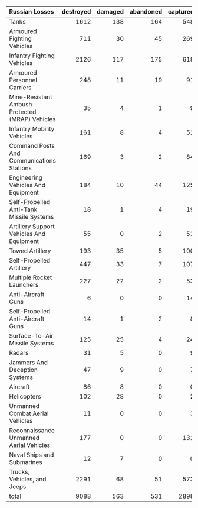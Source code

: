 | Russian Losses                                   |   destroyed |   damaged |   abandoned |   captured |   total |
|:-------------------------------------------------|------------:|----------:|------------:|-----------:|--------:|
| Tanks                                            |        1612 |       138 |         164 |        548 |    2462 |
| Armoured Fighting Vehicles                       |         711 |        30 |          45 |        269 |    1055 |
| Infantry Fighting Vehicles                       |        2126 |       117 |         175 |        618 |    3036 |
| Armoured Personnel Carriers                      |         248 |        11 |          19 |         91 |     369 |
| Mine-Resistant Ambush Protected  (MRAP) Vehicles |          35 |         4 |           1 |          9 |      49 |
| Infantry Mobility Vehicles                       |         161 |         8 |           4 |         51 |     224 |
| Command Posts And Communications Stations        |         169 |         3 |           2 |         84 |     258 |
| Engineering Vehicles And Equipment               |         184 |        10 |          44 |        125 |     363 |
| Self-Propelled Anti-Tank Missile Systems         |          18 |         1 |           4 |         19 |      42 |
| Artillery Support Vehicles And Equipment         |          55 |         0 |           2 |         53 |     110 |
| Towed Artillery                                  |         193 |        35 |           5 |        100 |     333 |
| Self-Propelled Artillery                         |         447 |        33 |           7 |        107 |     594 |
| Multiple Rocket Launchers                        |         227 |        22 |           2 |         53 |     304 |
| Anti-Aircraft Guns                               |           6 |         0 |           0 |         14 |      20 |
| Self-Propelled Anti-Aircraft Guns                |          14 |         1 |           2 |          8 |      25 |
| Surface-To-Air Missile Systems                   |         125 |        25 |           4 |         24 |     178 |
| Radars                                           |          31 |         5 |           0 |          9 |      45 |
| Jammers And Deception Systems                    |          47 |         9 |           0 |          7 |      63 |
| Aircraft                                         |          86 |         8 |           0 |          0 |      94 |
| Helicopters                                      |         102 |        28 |           0 |          2 |     132 |
| Unmanned Combat Aerial Vehicles                  |          11 |         0 |           0 |          3 |      14 |
| Reconnaissance Unmanned Aerial Vehicles          |         177 |         0 |           0 |        131 |     308 |
| Naval Ships and Submarines                       |          12 |         7 |           0 |          0 |      19 |
| Trucks, Vehicles, and Jeeps                      |        2291 |        68 |          51 |        573 |    2983 |
| total                                            |        9088 |       563 |         531 |       2898 |   13080 |